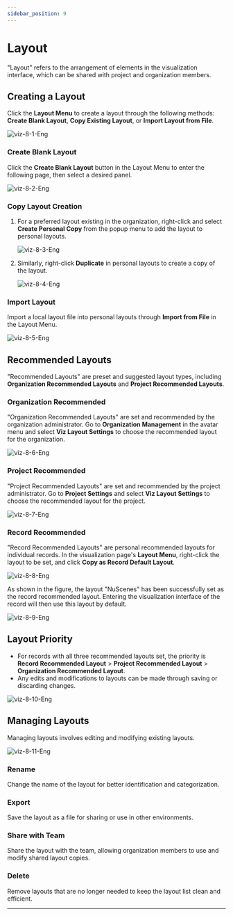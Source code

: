 ```yaml
---
sidebar_position: 9
---
```


# Layout

"Layout" refers to the arrangement of elements in the visualization interface, which can be shared with project and organization members.

## Creating a Layout

Click the **Layout Menu** to create a layout through the following methods: **Create Blank Layout**, **Copy Existing Layout**, or **Import Layout from File**.

![viz-8-1-Eng](../img/viz-8-1-Eng.png)

### Create Blank Layout

Click the **Create Blank Layout** button in the Layout Menu to enter the following page, then select a desired panel.

![viz-8-2-Eng](../img/viz-8-2-Eng.png)

### Copy Layout Creation

1. For a preferred layout existing in the organization, right-click and select **Create Personal Copy** from the popup menu to add the layout to personal layouts.

    ![viz-8-3-Eng](../img/viz-8-3-Eng.png)

2. Similarly, right-click **Duplicate** in personal layouts to create a copy of the layout.

    ![viz-8-4-Eng](../img/viz-8-4-Eng.png)

### Import Layout

Import a local layout file into personal layouts through **Import from File** in the Layout Menu.

![viz-8-5-Eng](../img/viz-8-5-Eng.png)

## Recommended Layouts

"Recommended Layouts" are preset and suggested layout types, including **Organization Recommended Layouts** and **Project Recommended Layouts**.

### Organization Recommended

"Organization Recommended Layouts" are set and recommended by the organization administrator. Go to **Organization Management** in the avatar menu and select **Viz Layout Settings** to choose the recommended layout for the organization.

![viz-8-6-Eng](../img/viz-8-6-Eng.png)

### Project Recommended

"Project Recommended Layouts" are set and recommended by the project administrator. Go to **Project Settings** and select **Viz Layout Settings** to choose the recommended layout for the project.

![viz-8-7-Eng](../img/viz-8-7-Eng.png)

### Record Recommended

"Record Recommended Layouts" are personal recommended layouts for individual records. In the visualization page's **Layout Menu**, right-click the layout to be set, and click **Copy as Record Default Layout**.

![viz-8-8-Eng](../img/viz-8-8-Eng.png)

As shown in the figure, the layout "NuScenes" has been successfully set as the record recommended layout. Entering the visualization interface of the record will then use this layout by default.

![viz-8-9-Eng](../img/viz-8-9-Eng.png)

## Layout Priority

- For records with all three recommended layouts set, the priority is **Record Recommended Layout** > **Project Recommended Layout** > **Organization Recommended Layout**.
- Any edits and modifications to layouts can be made through saving or discarding changes.

![viz-8-10-Eng](../img/viz-8-10-Eng.png)

## Managing Layouts

Managing layouts involves editing and modifying existing layouts.

![viz-8-11-Eng](../img/viz-8-11-Eng.png)

### Rename

Change the name of the layout for better identification and categorization.

### Export

Save the layout as a file for sharing or use in other environments.

### Share with Team

Share the layout with the team, allowing organization members to use and modify shared layout copies.

### Delete

Remove layouts that are no longer needed to keep the layout list clean and efficient.

---
